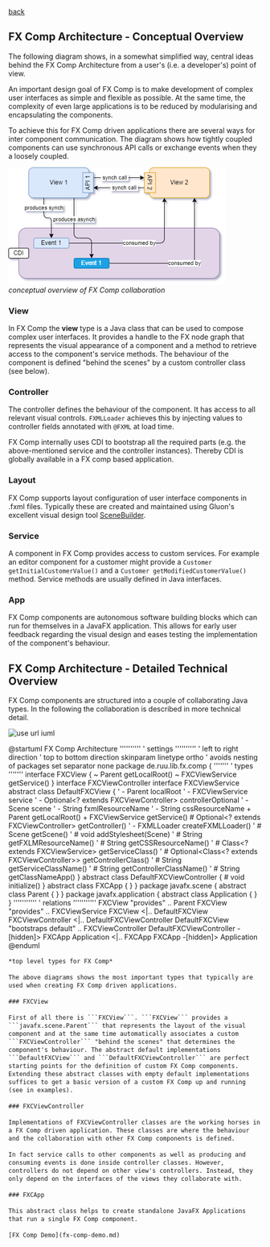 [back](../README)

## FX Comp Architecture - Conceptual Overview

The following diagram shows, in a somewhat simplified way, central ideas behind the FX Comp Architecture from a user's (i.e. a developer's) point of view.

An important design goal of FX Comp is to make development of complex user interfaces as simple and flexible as possible. At the same time, the complexity of even large applications is to be reduced by modularising and encapsulating the components.

To achieve this for FX Comp driven applications there are several ways for inter component communication. The diagram shows how tightly coupled components can use synchronous API calls or exchange events when they a loosely coupled. 

![FX Comp Architecture](fx-comp-architecture.png)
*conceptual overview of FX Comp collaboration*

### View

In FX Comp the **view** type is a Java class that can be used to compose complex user interfaces. It provides a handle to the FX node graph that represents the visual appearance of a component and a method to retrieve access to the component's service methods. The behaviour of the component is defined "behind the scenes" by a custom controller class (see below).

### Controller

The controller defines the behaviour of the component. It has access to all relevant visual controls. ```FXMLLoader``` achieves this by injecting values to controller fields annotated with ```@FXML``` at load time.

FX Comp internally uses CDI to bootstrap all the required parts (e.g. the above-mentioned service and the controller instances). Thereby CDI is globally available in a FX comp based application.

### Layout

FX Comp supports layout configuration of user interface components in .fxml files. Typically these are created and maintained using Gluon's excellent visual design tool [SceneBuilder](https://gluonhq.com/products/scene-builder/).

### Service

A component in FX Comp provides access to custom services. For example an editor component for a customer might provide a ```Customer getInitialCustomerValue()``` and a  ```Customer getModifiedCustomerValue()``` method. Service methods are usually defined in Java interfaces.

### App

FX Comp components are autonomous software building blocks which can run for themselves in a JavaFX application. This allows for early user feedback regarding the visual design and eases testing the implementation of the component's behaviour. 

## FX Comp Architecture - Detailed Technical Overview

FX Comp components are structured into a couple of collaborating Java types. In the following the collaboration is described in more technical detail.

![use url iuml](http://www.plantuml.com/plantuml/proxy?cache=no&src=https://raw.githubusercontent.com/r-uu/r-uu.lib/main/lib/fx/comp/doc/fx-comp-architecture-overviee.puml)

@startuml FX Comp Architecture
''''''''''
' settings
''''''''''
'  left to right direction
'  top to bottom direction
  skinparam linetype ortho
  ' avoids nesting of packages
  set separator none
  package de.ruu.lib.fx.comp
  {
'''''''
' types
'''''''
    interface FXCView
    {
      ~ Parent getLocalRoot()
      ~ FXCViewService getService()
    }
    interface FXCViewController
    interface FXCViewService
    abstract class DefaultFXCView
    {
'    - Parent localRoot
'    - FXCViewService service
'    - Optional<? extends FXCViewController> controllerOptional
'    - Scene scene
'    - String fxmlResourceName
'    - String cssResourceName
      + Parent getLocalRoot()
      + FXCViewService getService()
      # Optional<? extends FXCViewController> getController()
'    - FXMLLoader createFXMLLoader()
'    # Scene getScene()
'    # void addStylesheet(Scene)
'    # String getFXLMResourceName()
'    # String getCSSResourceName()
'    # Class<? extends FXCViewService> getServiceClass()
'    # Optional<Class<? extends FXCViewController>> getControllerClass()
'    # String getServiceClassName()
'    # String getControllerClassName()
'    # String getClassNameApp()
    }
    abstract class DefaultFXCViewController
    {
      # void initialize()
    }
    abstract class FXCApp
    {
    }
  }
  package javafx.scene
  {
    abstract class Parent
    {
    }
  }
  package javafx.application
  {
    abstract class Application
    {
    }
  }
'''''''''''
' relations
'''''''''''
  FXCView                  "provides"             ..       Parent
  FXCView                  "provides"             ..       FXCViewService
  FXCView                                       <|..       DefaultFXCView
  FXCViewController                             <|..       DefaultFXCViewController
  DefaultFXCView           "bootstraps default"   ..       FXCViewController
  DefaultFXCViewController                      -[hidden]> FXCApp
  Application                                   <|..       FXCApp
  FXCApp                                        -[hidden]> Application
@enduml
```
*top level types for FX Comp*

The above diagrams shows the most important types that typically are used when creating FX Comp driven applications.

### FXCView

First of all there is ```FXCView```. ```FXCView``` provides a ```javafx.scene.Parent``` that represents the layout of the visual component and at the same time automatically associates a custom ```FXCViewController``` "behind the scenes" that determines the component's behaviour. The abstract default implementations ```DefaultFXCView``` and ```DefaultFXCViewController``` are perfect starting points for the definition of custom FX Comp components. Extending these abstract classes with empty default implementations suffices to get a basic version of a custom FX Comp up and running (see in examples).

### FXCViewController

Implementations of FXCViewController classes are the working horses in a FX Comp driven application. These classes are where the behaviour and the collaboration with other FX Comp components is defined.

In fact service calls to other components as well as producing and consuming events is done inside controller classes. However, controllers do not depend on other view's controllers. Instead, they only depend on the interfaces of the views they collaborate with.

### FXCApp

This abstract class helps to create standalone JavaFX Applications that run a single FX Comp component.

[FX Comp Demo](fx-comp-demo.md)
